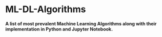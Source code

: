 # ML-DL-Algorithms
#### A list of most prevalent Machine Learning Algorithms along with their implementation in Python and Jupyter Notebook. 